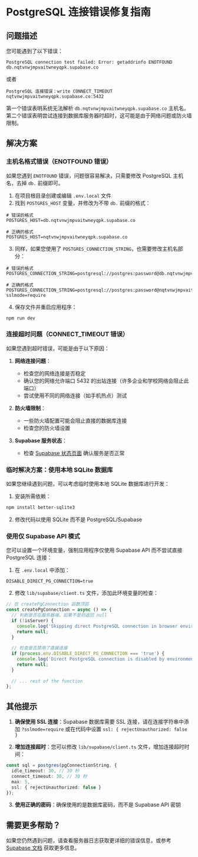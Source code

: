 # PostgreSQL 连接错误修复指南

## 问题描述

您可能遇到了以下错误：
```
PostgreSQL connection test failed: Error: getaddrinfo ENOTFOUND db.nqtvnwjmpvaitwneyqpk.supabase.co
```

或者

```
PostgreSQL 连接错误：write CONNECT_TIMEOUT nqtvnwjmpvaitwneyqpk.supabase.co:5432
```

第一个错误表明系统无法解析 `db.nqtvnwjmpvaitwneyqpk.supabase.co` 主机名。
第二个错误表明尝试连接到数据库服务器时超时，这可能是由于网络问题或防火墙限制。

## 解决方案

### 主机名格式错误（ENOTFOUND 错误）

如果您遇到 `ENOTFOUND` 错误，问题很容易解决，只需要修改 PostgreSQL 主机名，去掉 `db.` 前缀即可。

1. 在项目根目录创建或编辑 `.env.local` 文件
2. 找到 `POSTGRES_HOST` 变量，并修改为不带 `db.` 前缀的格式：

```
# 错误的格式
POSTGRES_HOST=db.nqtvnwjmpvaitwneyqpk.supabase.co

# 正确的格式
POSTGRES_HOST=nqtvnwjmpvaitwneyqpk.supabase.co
```

3. 同样，如果您使用了 `POSTGRES_CONNECTION_STRING`，也需要修改主机名部分：

```
# 错误的格式
POSTGRES_CONNECTION_STRING=postgresql://postgres:password@db.nqtvnwjmpvaitwneyqpk.supabase.co:5432/postgres

# 正确的格式
POSTGRES_CONNECTION_STRING=postgresql://postgres:password@nqtvnwjmpvaitwneyqpk.supabase.co:5432/postgres?sslmode=require
```

4. 保存文件并重启应用程序：
```bash
npm run dev
```

### 连接超时问题（CONNECT_TIMEOUT 错误）

如果您遇到超时错误，可能是由于以下原因：

1. **网络连接问题**：
   - 检查您的网络连接是否稳定
   - 确认您的网络允许端口 5432 的出站连接（许多企业和学校网络会阻止此端口）
   - 尝试使用不同的网络连接（如手机热点）测试

2. **防火墙限制**：
   - 一些防火墙配置可能会阻止直接的数据库连接
   - 检查您的防火墙设置

3. **Supabase 服务状态**：
   - 检查 [Supabase 状态页面](https://status.supabase.com/) 确认服务是否正常

### 临时解决方案：使用本地 SQLite 数据库

如果您继续遇到问题，可以考虑临时使用本地 SQLite 数据库进行开发：

1. 安装所需依赖：
```bash
npm install better-sqlite3
```

2. 修改代码以使用 SQLite 而不是 PostgreSQL/Supabase

### 使用仅 Supabase API 模式

您可以设置一个环境变量，强制应用程序仅使用 Supabase API 而不尝试直接 PostgreSQL 连接：

1. 在 `.env.local` 中添加：
```
DISABLE_DIRECT_PG_CONNECTION=true
```

2. 修改 `lib/supabase/client.ts` 文件，添加此环境变量的检查：

```typescript
// 在 createPgConnection 函数顶部
const createPgConnection = async () => {
  // 判断是否在服务器端，如果不是则返回 null
  if (!isServer) {
    console.log('Skipping direct PostgreSQL connection in browser environment');
    return null;
  }
  
  // 检查是否禁用了直接连接
  if (process.env.DISABLE_DIRECT_PG_CONNECTION === 'true') {
    console.log('Direct PostgreSQL connection is disabled by environment variable');
    return null;
  }
  
  // ... rest of the function
};
```

## 其他提示

1. **确保使用 SSL 连接**：Supabase 数据库需要 SSL 连接，请在连接字符串中添加 `?sslmode=require` 或在代码中设置 `ssl: { rejectUnauthorized: false }`

2. **增加连接超时**：您可以修改 `lib/supabase/client.ts` 文件，增加连接超时时间：
```typescript
const sql = postgres(pgConnectionString, {
  idle_timeout: 30, // 30 秒
  connect_timeout: 30, // 30 秒
  max: 5,
  ssl: { rejectUnauthorized: false }
});
```

3. **使用正确的密码**：确保使用的是数据库密码，而不是 Supabase API 密钥

## 需要更多帮助？

如果您仍然遇到问题，请查看服务器日志获取更详细的错误信息，或参考 [Supabase 文档](https://supabase.com/docs) 获取更多信息。 